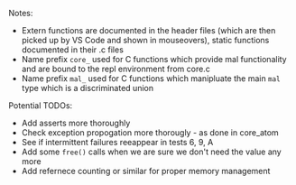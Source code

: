 Notes:
- Extern functions are documented in the header files (which are then picked up
  by VS Code and shown in mouseovers), static functions documented in their .c files
- Name prefix `core_` used for C functions which provide mal functionality and
  are bound to the repl environment from core.c
- Name prefix `mal_` used for C functions which manipluate the main `mal` type
  which is a discriminated union


Potential TODOs:
- Add asserts more thoroughly
- Check exception propogation more thorougly - as done in core_atom
- See if intermittent failures reeappear in tests 6, 9, A
- Add some `free()` calls when we are sure we don't need the value any more
- Add refernece counting or similar for proper memory management
